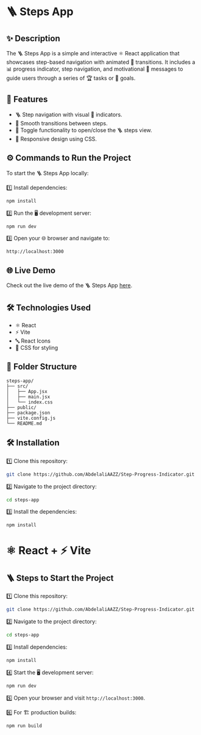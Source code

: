 # 🪜 Steps App

## ✨ Description
The 🪜 Steps App is a simple and interactive ⚛️ React application that showcases step-based navigation with animated 🎥 transitions. It includes a 📊 progress indicator, step navigation, and motivational 💬 messages to guide users through a series of 🏆 tasks or 🎯 goals.

## 🌟 Features
- 🪜 Step navigation with visual 👀 indicators.
- 🎥 Smooth transitions between steps.
- 🔄 Toggle functionality to open/close the 🪜 steps view.
- 📱 Responsive design using CSS.

## ⚙️ Commands to Run the Project
To start the 🪜 Steps App locally:

1️⃣ Install dependencies:
   ```bash
   npm install
   ```
2️⃣ Run the 🖥️ development server:
   ```bash
   npm run dev
   ```
3️⃣ Open your 🌐 browser and navigate to:
   ```
   http://localhost:3000
   ```

## 🌐 Live Demo
Check out the live demo of the 🪜 Steps App [here](https://step-progress-indicator-cdjv1ccfu-abdelaliaazzs-projects.vercel.app).

## 🛠️ Technologies Used
- ⚛️ React
- ⚡ Vite
- 🔤 React Icons
- 🎨 CSS for styling

## 📂 Folder Structure
```
steps-app/
├── src/
│   ├── App.jsx
│   ├── main.jsx
│   └── index.css
├── public/
├── package.json
├── vite.config.js
└── README.md
```

## 🛠️ Installation
1️⃣ Clone this repository:
   ```bash
   git clone https://github.com/AbdelaliAAZZ/Step-Progress-Indicator.git
   ```
2️⃣ Navigate to the project directory:
   ```bash
   cd steps-app
   ```
3️⃣ Install the dependencies:
   ```bash
   npm install
   ```

# ⚛️ React + ⚡ Vite

## 🪜 Steps to Start the Project

1️⃣ Clone this repository:
   ```bash
   git clone https://github.com/AbdelaliAAZZ/Step-Progress-Indicator.git
   ```

2️⃣ Navigate to the project directory:
   ```bash
   cd steps-app
   ```

3️⃣ Install dependencies:
   ```bash
   npm install
   ```

4️⃣ Start the 🖥️ development server:
   ```bash
   npm run dev
   ```

5️⃣ Open your browser and visit `http://localhost:3000`.

6️⃣ For 🏗️ production builds:
   ```bash
   npm run build
  

